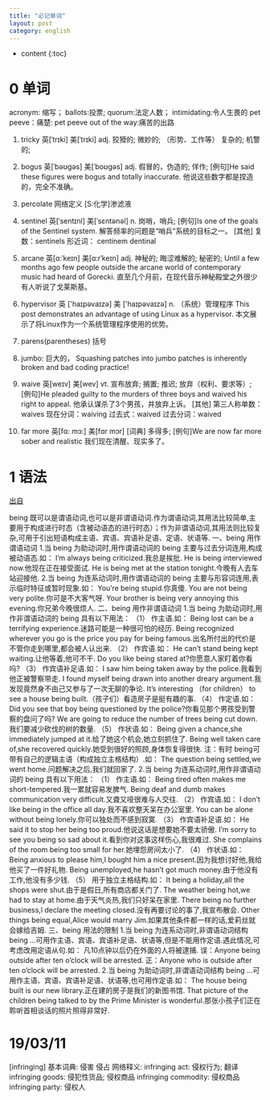 ```yaml
---
title: "必记单词"
layout: post
category: english
---
```


* content
{:toc}

# 0 单词

acronym: 缩写；
ballots:投票;
quorum:法定人数；
intimidating:令人生畏的
pet peeve：痛楚: pet peeve out of the way:痛苦的出路

1. tricky	英[ˈtrɪki]
美[ˈtrɪki]
adj.	狡猾的; 微妙的; （形势、工作等） 复杂的; 机警的;

2. bogus	英[ˈbəʊgəs]
美[ˈboʊgəs]
adj.	假冒的，伪造的; 佯作;
[例句]He said these figures were bogus and totally inaccurate.
他说这些数字都是捏造的，完全不准确。

3. percolate
网络定义
[S:化学]渗滤液

4.  sentinel	英[ˈsentɪnl]
美[ˈsɛntənəl]
n.	岗哨，哨兵;
[例句]Is one of the goals of the Sentinel system.
解答频率的问题是“哨兵”系统的目标之一。
[其他]	复数：sentinels 形近词： centinem dentinal

5.  arcane	英[ɑ:ˈkeɪn] 美[ɑ:rˈkeɪn]
adj.	神秘的; 晦涩难解的; 秘密的;
Until a few months ago few people outside the arcane world of contemporary music had heard of Gorecki.
直至几个月前，在现代音乐神秘殿堂之外很少有人听说了戈莱斯基。

6.  hypervisor 英 ['haɪpəvaɪzə]   美 ['haɪpəvaɪzə]
n.
（系统）管理程序
This post demonstrates an advantage of using Linux as a hypervisor.
本文展示了将Linux作为一个系统管理程序使用的优势。

7.   parens(parentheses) 括号

8. jumbo: 巨大的，
Squashing patches into jumbo patches is inherently broken and bad coding
practice!

9.   waive	英[weɪv]
美[wev]
vt.	宣布放弃; 搁置; 推迟; 放弃（权利、要求等）;
[例句]He pleaded guilty to the murders of three boys and waived his right to appeal.
他承认谋杀了3个男孩，并放弃上诉。
[其他]	第三人称单数：waives 现在分词：waiving 过去式：waived 过去分词：waived


10.	far more	英[fɑ: mɔ:]
美[fɑr mɔr]
[词典]	多得多;
[例句]We are now far more sober and realistic
我们现在清醒、现实多了。




# 1 语法

[出自](https://www.zybang.com/question/a2da266ceb65fe4c574ae28ec4e66ba2.html)

being 既可以是谓语动词,也可以是非谓语动词.作为谓语动词,其用法比较简单,主要用于构成进行时态（含被动语态的进行时态）；作为非谓语动词,其用法则比较复杂,可用于引出短语构成主语、宾语、宾语补足语、定语、状语等.
一、being 用作谓语动词
1.当 being 为助动词时,用作谓语动词的 being 主要与过去分词连用,构成被动语态.如：
I’m always being criticized.我总是挨批.
He is being interviewed now.他现在正在接受面试.
He is being met at the station tonight.今晚有人去车站迎接他.
2.当 being 为连系动词时,用作谓语动词的 being 主要与形容词连用,表示临时特征或暂时现象.如：
You’re being stupid.你真傻.
You are not being very polite.你可是不大客气呀.
Your brother is being very annoying this evening.你兄弟今晚很烦人.
二、being 用作非谓语动词
1.当 being 为助动词时,用作非谓语动词的 being 具有以下用法：
（1） 作主语.如：
Being lost can be a terrifying experience.迷路可能是一种很可怕的经历.
Being recognized wherever you go is the price you pay for being famous.出名所付出的代价是不管你走到哪里,都会被人认出来.
（2） 作宾语.如：
He can’t stand being kept waiting.让他等着,他可不干.
Do you like being stared at?你愿意人家盯着你看吗?
（3） 作宾语补足语.如：
I saw him being taken away by the police.我看到他正被警察带走.
I found myself being drawn into another dreary argument.我发现竟然身不由己又参与了一次无聊的争论.
It’s interesting （for children） to see a house being built.（孩子们）看造房子是挺有趣的事.
（4） 作定语.如：
Did you see that boy being questioned by the police?你看见那个男孩受到警察的盘问了吗?
We are going to reduce the number of trees being cut down.我们要减少砍伐的树的数量.
（5） 作状语.如：
Being given a chance,she immediately jumped at it.给了她这个机会,她立刻抓住了.
Being well taken care of,she recovered quickly.她受到很好的照顾,身体恢复得很快.
注：有时 being可带有自己的逻辑主语（构成独立主格结构）.如：
The question being settled,we went home.问题解决之后,我们就回家了.
2.当 being 为连系动词时,用作非谓语动词的 being 具有以下用法：
（1） 作主语.如：
Being tired often makes me short-tempered.我一累就容易发脾气.
Being deaf and dumb makes communication very difficult.又聋又哑很难与人交往.
（2） 作宾语.如：
I don’t like being in the office all day.我不喜欢整天呆在办公室里.
You can be alone without being lonely.你可以独处而不感到寂寞.
（3） 作宾语补足语.如：
He said it to stop her being too proud.他说这话是想要她不要太骄傲.
I’m sorry to see you being so sad about it.看到你对这事这样伤心,我很难过.
She complains of the room being too small for her.她埋怨房间太小了.
（4） 作状语.如：
Being anxious to please him,I bought him a nice present.因为我想讨好他,我给他买了一件好礼物.
Being unemployed,he hasn’t got much money.由于他没有工作,他没有多少钱.
（5） 用于独立主格结构.如：
It being a holiday,all the shops were shut.由于是假日,所有商店都关门了.
The weather being hot,we had to stay at home.由于天气炎热,我们只好呆在家里.
There being no further business,l declare the meeting closed.没有再要讨论的事了,我宣布散会.
Other things being equal,Alice would marry Jim.如果其他条件都一样的话,爱莉丝就会嫁给吉姆.
三、being 用法的限制
1.当 being 为连系动词时,非谓语动词结构 being ...可用作主语、宾语、宾语补足语、状语等,但是不能用作定语.遇此情况,可考虑改用定语从句.如：
凡10点钟以后仍在外面的人将被逮捕.
误：Anyone being outside after ten o’clock will be arrested.
正：Anyone who is outside after ten o’clock will be arrested.
2.当 being 为助动词时,非谓语动词结构 being ...可用作主语、宾语、宾语补足语、状语等,也可用作定语.如：
The house being built is our new library.正在建的房子是我们的新图书馆.
That picture of the children being talked to by the Prime Minister is wonderful.那张小孩子们正在聆听首相谈话的照片照得非常好.

# 19/03/11

[infringing]
基本词典:
侵害
侵占
网络释义:
infringing act: 侵权行为; 翻译
infringing goods: 侵犯性货品; 侵权商品
infringing commodity: 侵权商品
infringing party: 侵权人


